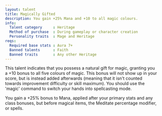 ```yaml
---
layout: talent
title: Magically Gifted
description: You gain +25% Mana and +10 to all magic colours.
info:
  Talent category     : Heritage
  Method of purchase  : During gameplay or character creation
  Personality traits  : Mage and Heritage
reqs:
  Required base stats : Aura 7+
  Banned talents      : Faith
  Banned traits       : Any other Heritage
---
```


This talent indicates that you possess a natural gift for magic, granting you a +10 bonus to all five colours of magic. This bonus will not show up in your score, but is instead added afterwards (meaning that it isn't counted towards improvement difficulty or skill maximum). You should use the 'magic' command to switch your hands into spellcasting mode.

You gain a +25% bonus to Mana, applied after your primary stats and any class bonuses, but before magical items, the Meditate percentage modifier, or spells.